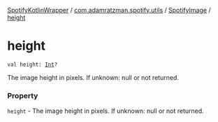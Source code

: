 [SpotifyKotlinWrapper](../../index.md) / [com.adamratzman.spotify.utils](../index.md) / [SpotifyImage](index.md) / [height](./height.md)

# height

`val height: `[`Int`](https://kotlinlang.org/api/latest/jvm/stdlib/kotlin/-int/index.html)`?`

The image height in pixels. If unknown: null or not returned.

### Property

`height` - The image height in pixels. If unknown: null or not returned.